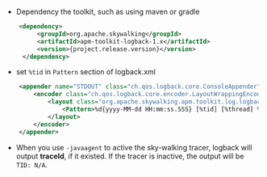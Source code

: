 * Dependency the toolkit, such as using maven or gradle
```xml
    <dependency>
         <groupId>org.apache.skywalking</groupId>
         <artifactId>apm-toolkit-logback-1.x</artifactId>
         <version>{project.release.version}</version>
     </dependency>
```

* set `%tid` in `Pattern` section of logback.xml
```xml
    <appender name="STDOUT" class="ch.qos.logback.core.ConsoleAppender">
        <encoder class="ch.qos.logback.core.encoder.LayoutWrappingEncoder">
            <layout class="org.apache.skywalking.apm.toolkit.log.logback.v1.x.TraceIdPatternLogbackLayout">
                <Pattern>%d{yyyy-MM-dd HH:mm:ss.SSS} [%tid] [%thread] %-5level %logger{36} -%msg%n</Pattern>
            </layout>
        </encoder>
    </appender>
```

* When you use `-javaagent` to active the sky-walking tracer, logback will output **traceId**, if it existed. If the tracer is inactive, the output will be `TID: N/A`.
